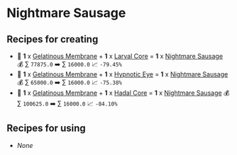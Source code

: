 # Nightmare Sausage

## Recipes for creating

* 🍳 **1** x [Gelatinous Membrane](<Gelatinous Membrane.md>) + **1** x [Larval Core](<Larval Core.md>) = **1** x [Nightmare Sausage](<Nightmare Sausage.md>) 💰 ∑ `77875.0` ➡️ ∑ `16000.0` 📈 `-79.45%`
* 🍳 **1** x [Gelatinous Membrane](<Gelatinous Membrane.md>) + **1** x [Hypnotic Eye](<Hypnotic Eye.md>) = **1** x [Nightmare Sausage](<Nightmare Sausage.md>) 💰 ∑ `65000.0` ➡️ ∑ `16000.0` 📈 `-75.38%`
* 🍳 **1** x [Gelatinous Membrane](<Gelatinous Membrane.md>) + **1** x [Hadal Core](<Hadal Core.md>) = **1** x [Nightmare Sausage](<Nightmare Sausage.md>) 💰 ∑ `100625.0` ➡️ ∑ `16000.0` 📈 `-84.10%`


## Recipes for using

* _None_
